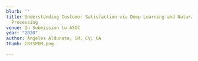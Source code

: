 ```yaml
---
blurb: ''
title: Understanding Customer Satisfaction via Deep Learning and Natural Language
  Processing
venue: In Submission to ASOC
year: "2020"
author: Ángeles Aldunate; SM; CV; GA
thumb: CRISPDM.png

---
```

